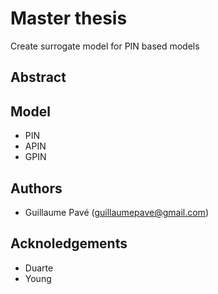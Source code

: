# Master thesis

Create surrogate model for PIN based models

## Abstract


## Model

- PIN
- APIN
- GPIN

## Authors

- Guillaume Pavé (guillaumepave@gmail.com)

## Acknoledgements

- Duarte
- Young
